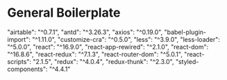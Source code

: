 # General Boilerplate

"airtable": "^0.7.1",
"antd": "^3.26.3",
"axios": "^0.19.0",
"babel-plugin-import": "^1.11.0",
"customize-cra": "^0.5.0",
"less": "^3.9.0",
"less-loader": "^5.0.0",
"react": "^16.9.0",
"react-app-rewired": "^2.1.0",
"react-dom": "^16.8.6",
"react-redux": "^7.1.3",
"react-router-dom": "^5.0.1",
"react-scripts": "2.1.5",
"redux": "^4.0.4",
"redux-thunk": "^2.3.0",
"styled-components": "^4.4.1"
